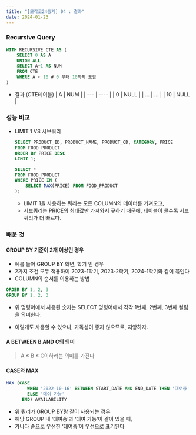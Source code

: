 ```yaml
---
title: "[모각코24동계] 04 : 결과"
date: 2024-01-23
---
```


### Recursive Query

```sql
WITH RECURSIVE CTE AS (
    SELECT 0 AS A
    UNION ALL
    SELECT A+1 AS NUM
    FROM CTE
    WHERE A < 10 # 0 부터 10까지 포함
)
```

- 결과 (CTE테이블)
  | A | NUM |
  | --- | ---- |
  | 0 | NULL |
  | … | … |
  | 10 | NULL |

### 성능 비교

- LIMIT 1 VS 서브쿼리
  ```sql
  SELECT PRODUCT_ID, PRODUCT_NAME, PRODUCT_CD, CATEGORY, PRICE
  FROM FOOD_PRODUCT
  ORDER BY PRICE DESC
  LIMIT 1;
  ```
  ```sql
  SELECT *
  FROM FOOD_PRODUCT
  WHERE PRICE IN (
      SELECT MAX(PRICE) FROM FOOD_PRODUCT
  );
  ```
  - LIMIT 1을 사용하는 쿼리는 모든 COLUMN의 데이터를 가져오고,
  - 서브쿼리는 PRICE의 최대값만 가져와서 구하기 때문에, 테이블이 클수록 서브쿼리가 더 빠르다.

### 배운 것

#### GROUP BY 기준이 2개 이상인 경우

- 예를 들어 GROUP BY 학년, 학기 인 경우
- 2가지 조건 모두 적용하여 2023-1학기, 2023-2학기, 2024-1학기와 같이 묶인다
- COLUMN의 순서를 이용하는 방법

```sql
ORDER BY 1, 2, 3
GROUP BY 1, 2, 3
```

- 위 명령어에서 사용된 숫자는 SELECT 명령어에서 각각 1번째, 2번째, 3번째 컬럼을 의미한다.

- 이렇게도 사용할 수 있으나, 가독성이 좋지 않으므로, 지양하자.

#### A BETWEEN B AND C의 의미

> A ≤ B ≤ C이하라는 의미를 가진다

#### CASE와 MAX

```sql
MAX (CASE
        WHEN '2022-10-16' BETWEEN START_DATE AND END_DATE THEN '대여중'
        ELSE '대여 가능'
      END) AVAILABILITY
```

- 위 쿼리가 GROUP BY랑 같이 사용되는 경우
- 해당 GROUP 내 ‘대여중’과 ‘대여 가능’이 같이 있을 때,
- 가나다 순으로 우선한 ‘대여중’이 우선으로 표기된다
